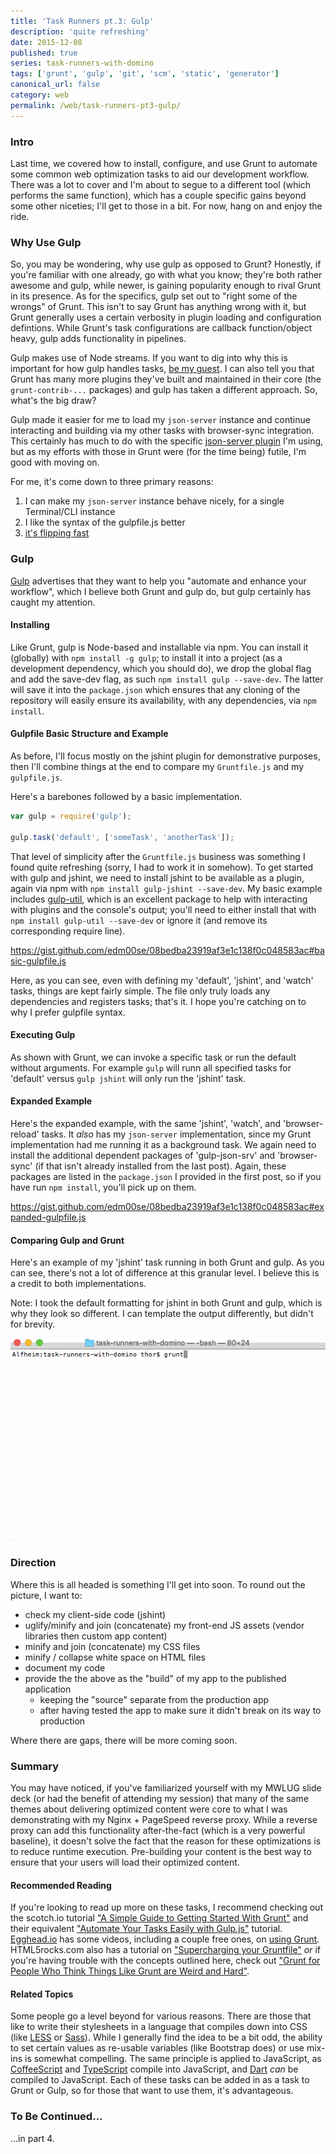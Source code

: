 ```yaml
---
title: 'Task Runners pt.3: Gulp'
description: 'quite refreshing'
date: 2015-12-08
published: true
series: task-runners-with-domino
tags: ['grunt', 'gulp', 'git', 'scm', 'static', 'generator']
canonical_url: false
category: web
permalink: /web/task-runners-pt3-gulp/
---
```


<!-- {% include series.html %} -->
<!-- {% include toc.html %} -->

### Intro

Last time, we covered how to install, configure, and use Grunt to automate some common web optimization tasks to aid our development workflow. There was a lot to cover and I'm about to segue to a different tool (which performs the same function), which has a couple specific gains beyond some other niceties; I'll get to those in a bit. For now, hang on and enjoy the ride.

### Why Use Gulp

So, you may be wondering, why use gulp as opposed to Grunt? Honestly, if you're familiar with one already, go with what you know; they're both rather awesome and gulp, while newer, is gaining popularity enough to rival Grunt in its presence. As for the specifics, gulp set out to "right some of the wrongs" of Grunt. This isn't to say Grunt has anything wrong with it, but Grunt generally uses a certain verbosity in plugin loading and configuration defintions. While Grunt's task configurations are callback function/object heavy, gulp adds functionality in pipelines.

Gulp makes use of Node streams. If you want to dig into why this is important for how gulp handles tasks, [be my guest](https://jaysoo.ca/2014/01/27/gruntjs-vs-gulpjs/#streams-all-the-way-down). I can also tell you that Grunt has many more plugins they've built and maintained in their core (the `grunt-contrib-...` packages) and gulp has taken a different approach. So, what's the big draw?

Gulp made it easier for me to load my `json-server` instance and continue interacting and building via my other tasks with browser-sync integration. This certainly has much to do with the specific [json-server plugin](https://www.npmjs.com/package/gulp-json-srv) I'm using, but as my efforts with those in Grunt were (for the time being) futile, I'm good with moving on.

For me, it's come down to three primary reasons:

1. I can make my `json-server` instance behave nicely, for a single Terminal/CLI instance
2. I like the syntax of the gulpfile.js better
3. [it's flipping fast](https://tech.tmw.co.uk/2014/01/speedtesting-gulp-and-grunt/)

### Gulp

[Gulp](https://gulpjs.com/) advertises that they want to help you "automate and enhance your workflow", which I believe both Grunt and gulp do, but gulp certainly has caught my attention.

#### Installing

Like Grunt, gulp is Node-based and installable via npm. You can install it (globally) with `npm install -g gulp`; to install it into a project (as a development dependency, which you should do), we drop the global flag and add the save-dev flag, as such `npm install gulp --save-dev`. The latter will save it into the `package.json` which ensures that any cloning of the repository will easily ensure its availability, with any dependencies, via `npm install`.

#### Gulpfile Basic Structure and Example

As before, I'll focus mostly on the jshint plugin for demonstrative purposes, then I'll combine things at the end to compare my `Gruntfile.js` and my `gulpfile.js`.

Here's a barebones followed by a basic implementation.

``` javascript
var gulp = require('gulp');

gulp.task('default', ['someTask', 'anotherTask']);
```

That level of simplicity after the `Gruntfile.js` business was something I found quite refreshing (sorry, I had to work it in somehow). To get started with gulp and jshint, we need to install jshint to be available as a plugin, again via npm with `npm install gulp-jshint --save-dev`. My basic example includes [gulp-util](https://github.com/gulpjs/gulp-util), which is an excellent package to help with interacting with plugins and the console's output; you'll need to either install that with `npm install gulp-util --save-dev` or ignore it (and remove its corresponding require line).

https://gist.github.com/edm00se/08bedba23919af3e1c138f0c048583ac#basic-gulpfile.js

Here, as you can see, even with defining my 'default', 'jshint', and 'watch' tasks, things are kept fairly simple. The file only truly loads any dependencies and registers tasks; that's it. I hope you're catching on to why I prefer gulpfile syntax.

#### Executing Gulp

As shown with Grunt, we can invoke a specific task or run the default without arguments. For example `gulp` will runn all specified tasks for 'default' versus `gulp jshint` will only run the 'jshint' task.

#### Expanded Example

Here's the expanded example, with the same 'jshint', 'watch', and 'browser-reload' tasks. It _also_ has my `json-server` implementation, since my Grunt implementation had me running it as a background task. We again need to install the additional dependent packages of 'gulp-json-srv' and 'browser-sync' (if that isn't already installed from the last post). Again, these packages are listed in the `package.json` I provided in the first post, so if you have run `npm install`, you'll pick up on them.

https://gist.github.com/edm00se/08bedba23919af3e1c138f0c048583ac#expanded-gulpfile.js

#### Comparing Gulp and Grunt

Here's an example of my 'jshint' task running in both Grunt and gulp. As you can see, there's not a lot of difference at this granular level. I believe this is a credit to both implementations.

Note: I took the default formatting for jshint in both Grunt and gulp, which is why they look so different. I can template the output differently, but didn't for brevity.

![jshint in both Grunt and gulp](./images/task-runners/jsHintGruntVsGulp.gif)

### Direction

Where this is all headed is something I'll get into soon. To round out the picture, I want to:

* check my client-side code (jshint)
* uglify/minify and join (concatenate) my front-end JS assets (vendor libraries then custom app content)
* minify and join (concatenate) my CSS files
* minify / collapse white space on HTML files
* document my code
* provide the the above as the "build" of my app to the published application
  * keeping the "source" separate from the production app
  * after having tested the app to make sure it didn't break on its way to production

Where there are gaps, there will be more coming soon.

### Summary

You may have noticed, if you've familiarized yourself with my MWLUG slide deck (or had the benefit of attending my session) that many of the same themes about delivering optimized content were core to what I was demonstrating with my Nginx + PageSpeed reverse proxy. While a reverse proxy can add this functionality after-the-fact (which is a very powerful baseline), it doesn't solve the fact that the reason for these optimizations is to reduce runtime execution. Pre-building your content is the best way to ensure that your users will load their optimized content.

#### Recommended Reading

If you're looking to read up more on these tasks, I recommend checking out the scotch.io tutorial ["A Simple Guide to Getting Started With Grunt"](https://scotch.io/tutorials/a-simple-guide-to-getting-started-with-grunt) and their equivalent ["Automate Your Tasks Easily with Gulp.js"](https://scotch.io/tutorials/automate-your-tasks-easily-with-gulp-js) tutorial. [Egghead.io](https://egghead.io/) has some videos, including a couple free ones, on [using Grunt](https://egghead.io/technologies/grunt). HTML5rocks.com also has a tutorial on ["Supercharging your Gruntfile"](https://www.html5rocks.com/en/tutorials/tooling/supercharging-your-gruntfile/) _or_ if you're having trouble with the concepts outlined here, check out ["Grunt for People Who Think Things Like Grunt are Weird and Hard"](https://24ways.org/2013/grunt-is-not-weird-and-hard/).

#### Related Topics

Some people go a level beyond for various reasons. There are those that like to write their stylesheets in a language that compiles down into CSS (like [LESS](https://lesscss.org/) or [Sass](https://sass-lang.com/)). While I generally find the idea to be a bit odd, the ability to set certain values as re-usable variables (like Bootstrap does) or use mix-ins is somewhat compelling. The same principle is applied to JavaScript, as [CoffeeScript](https://coffeescript.org/) and [TypeScript](https://www.typescriptlang.org/) compile into JavaScript, and [Dart](https://www.dartlang.org/) _can_ be compiled to JavaScript. Each of these tasks can be added in as a task to Grunt or Gulp, so for those that want to use them, it's advantageous.

### To Be Continued...

...in part 4.
